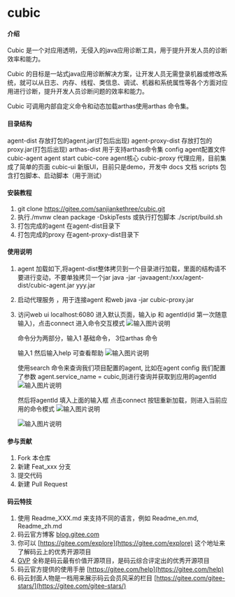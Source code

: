 # cubic

#### 介绍
Cubic 是一个对应用透明，无侵入的java应用诊断工具，用于提升开发人员的诊断效率和能力。

Cubic 的目标是一站式java应用诊断解决方案，让开发人员无需登录机器或修改系统，就可以从日志、内存、线程、类信息、调试、机器和系统属性等各个方面对应用进行诊断，提升开发人员诊断问题的效率和能力。

Cubic 可调用内部自定义命令和动态加载arthas使用arthas 命令集。


#### 目录结构
agent-dist  存放打包的agent.jar(打包后出现)
agent-proxy-dist    存放打包的proxy.jar(打包后出现)
arthas-dist 用于支持arthas命令集
config  agent配置文件
cubic-agent agent start
cubic-core  agent核心
cubic-proxy 代理应用，目前集成了简单的页面
cubic-ui    新版UI，目前只是demo，开发中
docs    文档
scripts 包含打包脚本、启动脚本（用于测试）



#### 安装教程

1.  git clone https://gitee.com/sanjiankethree/cubic.git
2.  执行./mvnw clean package  -DskipTests 或执行打包脚本 ./script/build.sh
3.  打包完成的agent 在agent-dist目录下
4.  打包完成的proxy 在agent-proxy-dist目录下

#### 使用说明

1.  agent 加载如下,将agent-dist整体拷贝到一个目录进行加载，里面的结构请不要进行变动，不要单独拷贝一个jar
    java -jar -javaagent:/xxx/agent-dist/cubic-agent.jar  yyy.jar
    
2.  启动代理服务 ，用于连接agent 和web
    java -jar cubic-proxy.jar 
    
3.  访问web ui localhost:6080
    进入默认页面，输入ip 和 agentId(id 第一次随意输入)，点击connect 进入命令交互模式
    ![输入图片说明](https://images.gitee.com/uploads/images/2020/0519/184040_83550767_1168339.png "屏幕截图.png")

    命令分为两部分，输入1 基础命令， 3位arthas 命令
    
    输入1 然后输入help 可查看帮助
    ![输入图片说明](https://images.gitee.com/uploads/images/2020/0519/184155_075ae651_1168339.png "屏幕截图.png")

    使用search 命令来查询我们项目配置的agent, 比如在agent config 我们配置了参数 agent.service_name = cubic,则进行查询并获取到应用的agentId
    ![输入图片说明](https://images.gitee.com/uploads/images/2020/0519/184353_ea961ae8_1168339.png "屏幕截图.png")
    

    然后将agentId 填入上面的输入框 点击connect 按钮重新加载，则进入当前应用的命令模式
    ![输入图片说明](https://images.gitee.com/uploads/images/2020/0519/184650_c54d80bf_1168339.png "屏幕截图.png")

    ![输入图片说明](https://images.gitee.com/uploads/images/2020/0519/184759_67e0f845_1168339.png "屏幕截图.png")

#### 参与贡献

1.  Fork 本仓库
2.  新建 Feat_xxx 分支
3.  提交代码
4.  新建 Pull Request


#### 码云特技

1.  使用 Readme\_XXX.md 来支持不同的语言，例如 Readme\_en.md, Readme\_zh.md
2.  码云官方博客 [blog.gitee.com](https://blog.gitee.com)
3.  你可以 [https://gitee.com/explore](https://gitee.com/explore) 这个地址来了解码云上的优秀开源项目
4.  [GVP](https://gitee.com/gvp) 全称是码云最有价值开源项目，是码云综合评定出的优秀开源项目
5.  码云官方提供的使用手册 [https://gitee.com/help](https://gitee.com/help)
6.  码云封面人物是一档用来展示码云会员风采的栏目 [https://gitee.com/gitee-stars/](https://gitee.com/gitee-stars/)
